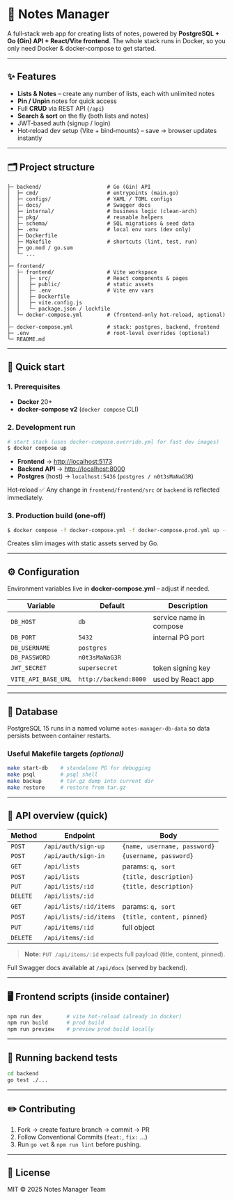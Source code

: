 # 📓 Notes Manager

A full‑stack web app for creating lists of notes, powered by **PostgreSQL + Go (Gin) API + React/Vite frontend**. The whole stack runs in Docker, so you only need Docker & docker‑compose to get started.

---

## ✨ Features

* **Lists & Notes** – create any number of lists, each with unlimited notes
* **Pin / Unpin** notes for quick access
* Full **CRUD** via REST API (`/api`) 
* **Search & sort** on the fly (both lists and notes)
* JWT‑based auth (signup / login)
* Hot‑reload dev setup (Vite + bind‑mounts) – save → browser updates instantly

---

## 🗂️ Project structure

```
├─ backend/                     # Go (Gin) API
│  ├─ cmd/                      # entrypoints (main.go)
│  ├─ configs/                  # YAML / TOML configs
│  ├─ docs/                     # Swagger docs
│  ├─ internal/                 # business logic (clean‑arch)
│  ├─ pkg/                      # reusable helpers
│  ├─ schema/                   # SQL migrations & seed data
│  ├─ .env                      # local env vars (dev only)
│  ├─ Dockerfile
│  ├─ Makefile                  # shortcuts (lint, test, run)
│  ├─ go.mod / go.sum
│  └─ ...
│
├─ frontend/
│  ├─ frontend/                 # Vite workspace
│  │   ├─ src/                  # React components & pages
│  │   ├─ public/               # static assets
│  │   ├─ .env                  # Vite env vars
│  │   ├─ Dockerfile
│  │   ├─ vite.config.js
│  │   └─ package.json / lockfile
│  └─ docker-compose.yml        # (frontend‑only hot‑reload, optional)
│
├─ docker-compose.yml           # stack: postgres, backend, frontend
├─ .env                         # root‑level overrides (optional)
└─ README.md
```

---

## 🚀 Quick start

### 1. Prerequisites

* **Docker** 20+
* **docker‑compose v2** (`docker compose` CLI)

### 2. Development run

```bash
# start stack (uses docker-compose.override.yml for fast dev images)
$ docker compose up
```

* **Frontend** → [http://localhost:5173](http://localhost:5173)
* **Backend API** → [http://localhost:8000](http://localhost:8000)
* **Postgres** (host) → `localhost:5436` (`postgres / n0t3sMaNaG3R`)

Hot‑reload ✅
Any change in `frontend/frontend/src` or `backend` is reflected immediately.

### 3. Production build (one‑off)

```bash
$ docker compose -f docker-compose.yml -f docker-compose.prod.yml up --build
```

Creates slim images with static assets served by Go.

---

## ⚙️ Configuration

Environment variables live in **docker‑compose.yml** – adjust if needed.

| Variable            | Default               | Description             |
| ------------------- | --------------------- | ----------------------- |
| `DB_HOST`           | `db`                  | service name in compose |
| `DB_PORT`           | `5432`                | internal PG port        |
| `DB_USERNAME`       | `postgres`            |                         |
| `DB_PASSWORD`       | `n0t3sMaNaG3R`        |                         |
| `JWT_SECRET`        | `supersecret`         | token signing key       |
| `VITE_API_BASE_URL` | `http://backend:8000` | used by React app       |

---

## 🐘 Database

PostgreSQL 15 runs in a named volume `notes-manager-db-data` so data persists between container restarts.

### Useful Makefile targets *(optional)*

```bash
make start-db    # standalone PG for debugging
make psql        # psql shell
make backup      # tar.gz dump into current dir
make restore     # restore from tar.gz
```

---

## 📑 API overview (quick)

| Method   | Endpoint               | Body                         |
| -------- | ---------------------- | ---------------------------- |
| `POST`   | `/api/auth/sign-up`    | `{name, username, password}` |
| `POST`   | `/api/auth/sign-in`    | `{username, password}`       |
| `GET`    | `/api/lists`           | params: `q, sort`            |
| `POST`   | `/api/lists`           | `{title, description}`       |
| `PUT`    | `/api/lists/:id`       | `{title, description}`       |
| `DELETE` | `/api/lists/:id`       |                              |
| `GET`    | `/api/lists/:id/items` | params: `q, sort`            |
| `POST`   | `/api/lists/:id/items` | `{title, content, pinned}`   |
| `PUT`    | `/api/items/:id`       | full object                  |
| `DELETE` | `/api/items/:id`       |                              |

> **Note:** `PUT /api/items/:id` expects full payload (title, content, pinned).

Full Swagger docs available at `/api/docs` (served by backend).

---

## 🖥️ Frontend scripts (inside container)

```bash
npm run dev        # vite hot‑reload (already in docker)
npm run build      # prod build
npm run preview    # preview prod build locally
```

---

## 🧪 Running backend tests

```bash
cd backend
go test ./...
```

---

## ✏️ Contributing

1. Fork → create feature branch → commit → PR
2. Follow Conventional Commits (`feat:`, `fix:` …)
3. Run `go vet` & `npm run lint` before pushing.

---

## 📄 License

MIT © 2025 Notes Manager Team
